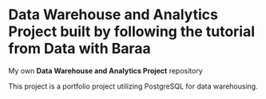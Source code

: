 # Data Warehouse and Analytics Project built by following the tutorial from Data with Baraa

My own **Data Warehouse and Analytics Project** repository

This project is a portfolio project utilizing PostgreSQL for data warehousing.
